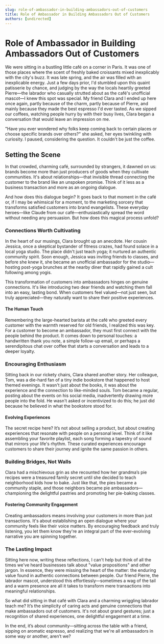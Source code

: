 ```yaml
---
slug: role-of-ambassador-in-building-ambassadors-out-of-customers
title: Role of Ambassador in Building Ambassadors Out of Customers
authors: [undirected]
---
```



# Role of Ambassador in Building Ambassadors Out of Customers

We were sitting in a bustling little café on a corner in Paris. It was one of those places where the scent of freshly baked croissants mixed inexplicably with the city's buzz. It was late spring, and the air was filled with an inexplicable energy. Just a few days prior, I'd stumbled upon this quaint patisserie by chance, and judging by the way the locals heartily greeted Pierre—the labrador who casually strutted about as the café's unofficial mascot—I knew this spot was special. My friend Clara and I ended up here once again, partly because of the charm, partly because of Pierre, and mainly because they made the best espresso I'd ever tasted. As we sipped our coffees, watching people hurry by with their busy lives, Clara began a conversation that would leave an impression on me.

"Have you ever wondered why folks keep coming back to certain places or choose specific brands over others?" she asked, her eyes twinkling with curiosity. I paused, considering the question. It couldn't be just the coffee. 

## Setting the Scene

In that crowded, charming café, surrounded by strangers, it dawned on us: brands become more than just producers of goods when they cultivate communities. It's about relationships—that invisible thread connecting the customer to the brand like an unspoken promise. Think of it less as a business transaction and more as an ongoing dialogue.

And how does this dialogue begin? It goes back to that moment in the café or, if I may be whimsical for a moment, to the marketing sorcery that transforms satisfied customers into brand evangelists. These everyday heroes—like Claude from our café—enthusiastically spread the word without needing any persuasion. But how does this magical process unfold?

### Connections Worth Cultivating

In the heart of our musings, Clara brought up an anecdote. Her cousin Jessica, once a skeptical bystander of fitness crazes, had found solace in a local yoga studio. The place didn't just teach yoga; it nurtured an authentic community spirit. Soon enough, Jessica was inviting friends to classes, and before she knew it, she became an unofficial ambassador for the studio—hosting post-yoga brunches at the nearby diner that rapidly gained a cult following among yogis.

This transformation of customers into ambassadors hinges on genuine connections. It's like introducing two dear friends and watching them fall into an easy, lasting bond. When customers feel valued—not just seen, but truly appreciated—they naturally want to share their positive experiences.

#### The Human Touch

Remembering the large-hearted barista at the café who greeted every customer with the warmth reserved for old friends, I realized this was key. For a customer to become an ambassador, they must first connect with the people behind the product. It comes down to personal touches: a handwritten thank you note, a simple follow-up email, or perhaps a serendipitous chat over coffee that starts a conversation and leads to a deeper loyalty.

### Encouraging Enthusiasm

Sitting back in our rickety chairs, Clara shared another story. Her colleague, Tom, was a die-hard fan of a tiny indie bookstore that happened to host themed evenings. It wasn't just about the books, it was about the experience and the connection to like-minded souls. Tom became a regular, posting about the events on his social media, inadvertently drawing more people into the fold. He wasn't asked or incentivized to do this; he just did because he believed in what the bookstore stood for.

#### Evolving Experiences

The secret recipe here? It’s not about selling a product, but about creating experiences that resonate with people on a personal level. Think of it like assembling your favorite playlist, each song forming a tapestry of sound that mirrors your life's rhythm. These curated experiences encourage customers to share their journey and ignite the same passion in others.

### Building Bridges, Not Walls

Clara had a mischievous grin as she recounted how her grandma’s pie recipes were a treasured family secret until she decided to teach neighborhood kids how to bake. Just like that, the pies became a community staple, and those neighbors became pie ambassadors—championing the delightful pastries and promoting her pie-baking classes.

#### Fostering Community Engagement

Creating ambassadors means involving your customers in more than just transactions. It's about establishing an open dialogue where your community feels like their voice matters. By encouraging feedback and truly listening, you let them know they're an integral part of the ever-evolving narrative you are spinning together.

### The Lasting Impact

Sitting here now, writing these reflections, I can't help but think of all the times we've heard businesses talk about "value propositions" and other jargon. In essence, they were missing the heart of the matter: the enduring value found in authentic connections between people. Our friend Pierre, the labrador mascot, understood this effortlessly—sometimes a wag of the tail and a warm presence are all it takes to transform mere transactions into meaningful relationships.

So what did sitting in that café with Clara and a charming wriggling labrador teach me? It’s the simplicity of caring acts and genuine connections that make ambassadors out of customers. It's not about grand gestures; just a recognition of shared experiences, one delightful engagement at a time.

In the end, it’s about community—sitting across the table with a friend, sipping on aromatic espresso, and realizing that we're all ambassadors in some way or another, aren’t we?